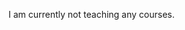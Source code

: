 <!------->
<!--title: "Teaching experience 2"-->
<!--collection: teaching-->
<!--type: "Workshop"-->
<!--permalink: /teaching/2015-spring-teaching-1-->
<!--venue: "University 1, Department"-->
<!--date: 2015-01-01-->
<!--location: "City, Country"-->
<!------->

I am currently not teaching any courses.

